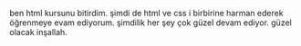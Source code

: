 ben html kursunu bitirdim. şimdi de html ve css i birbirine harman ederek öğrenmeye evam ediyorum. şimdilik her şey çok güzel devam ediyor. güzel olacak inşallah.